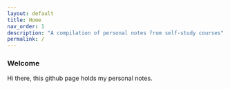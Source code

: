 ```yaml
---
layout: default
title: Home
nav_order: 1
description: "A compilation of personal notes from self-study courses"
permalink: /
---
```


### Welcome
Hi there, this github page holds my personal notes.